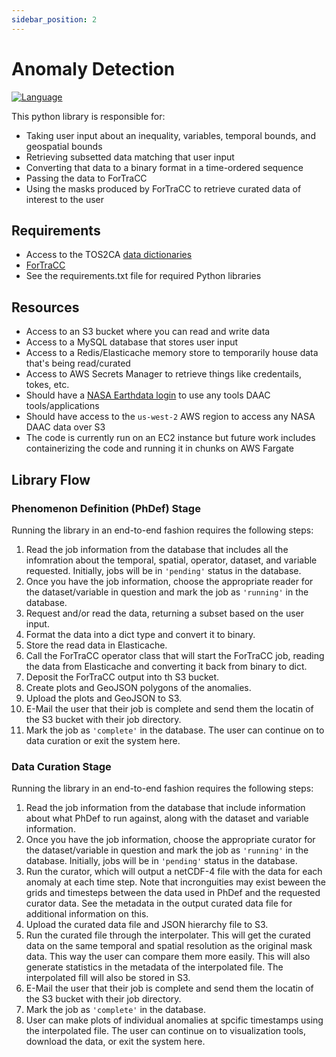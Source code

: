 ```yaml
---
sidebar_position: 2
---
```


# Anomaly Detection

[![Language](https://img.shields.io/badge/python-3.9-blue)](#)

This python library is responsible for:
- Taking user input about an inequality, variables, temporal bounds, and geospatial bounds
- Retrieving subsetted data matching that user input
- Converting that data to a binary format in a time-ordered sequence
- Passing the data to ForTraCC
- Using the masks produced by ForTraCC to retrieve curated data of interest to the user

## Requirements
- Access to the TOS2CA [data dictionaries](https://github.jpl.nasa.gov/TOS2CA/data-dictionaries)
- [ForTraCC](https://github.jpl.nasa.gov/TOS2CA/fortracc-module)
- See the requirements.txt file for required Python libraries

## Resources
- Access to an S3 bucket where you can read and write data
- Access to a MySQL database that stores user input
- Access to a Redis/Elasticache memory store to temporarily house data that's being read/curated
- Access to AWS Secrets Manager to retrieve things like credentails, tokes, etc.
- Should have a [NASA Earthdata login](https://urs.earthdata.nasa.gov) to use any tools DAAC tools/applications
- Should have access to the ``us-west-2`` AWS region to access any NASA DAAC data over S3
- The code is currently run on an EC2 instance but future work includes containerizing the code and running it in chunks on AWS Fargate

## Library Flow
### Phenomenon Definition (PhDef) Stage
Running the library in an end-to-end fashion requires the following steps:
1. Read the job information from the database that includes all the infomration about the temporal, spatial, operator, dataset, and variable requested.  Initially, jobs will be in ``'pending'`` status in the database.
2. Once you have the job information, choose the appropriate reader for the dataset/variable in question and mark the job as ``'running'`` in the database.
3. Request and/or read the data, returning a subset based on the user input.
4. Format the data into a dict type and convert it to binary.
5. Store the read data in Elasticache.
6. Call the ForTraCC operator class that will start the ForTraCC job, reading the data from Elasticache and converting it back from binary to dict.
7. Deposit the ForTraCC output into th S3 bucket.
8. Create plots and GeoJSON polygons of the anomalies.
9. Upload the plots and GeoJSON to S3.
10. E-Mail the user that their job is complete and send them the locatin of the S3 bucket with their job directory.
11. Mark the job as ``'complete'`` in the database.
The user can continue on to data curation or exit the system here.

### Data Curation Stage
Running the library in an end-to-end fashion requires the following steps:
1. Read the job information from the database that include information about what PhDef to run against, along with the dataset and variable information.
2. Once you have the job information, choose the appropriate curator for the dataset/variable in question and mark the job as ``'running'`` in the database.  Initially, jobs will be in ``'pending'`` status in the database.
3. Run the curator, which will output a netCDF-4 file with the data for each anomaly at each time step.  Note that incronguities may exist beween the grids and timesteps between the data used in PhDef and the requested curator data.  See the metadata in the output curated data file for additional information on this.
4. Upload the curated data file and JSON hierarchy file to S3.
5. Run the curated file through the interpolater.  This will get the curated data on the same temporal and spatial resolution as the original mask data.  This way the user can compare them more easily.  This will also generate statistics in the metadata of the interpolated file.  The interpolated fill will also be stored in S3.
6. E-Mail the user that their job is complete and send them the locatin of the S3 bucket with their job directory.
7. Mark the job as ``'complete'`` in the database.
8. User can make plots of individual anomalies at spcific timestamps using the interpolated file.
The user can continue on to visualization tools, download the data, or exit the system here.
